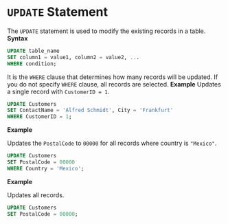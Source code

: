 # `UPDATE` Statement

The `UPDATE` statement is used to modify the existing records in a table.
**Syntax**

```sql
UPDATE table_name
SET column1 = value1, column2 = value2, ...
WHERE condition;
```

It is the `WHERE` clause that determines how many records will be updated.
If you do not specify `WHERE` clause, all records are selected.
**Example**
Updates a single record with `CustomerID = 1`.

```sql
UPDATE Customers
SET ContactName = 'Alfred Schmidt', City = 'Frankfurt'
WHERE CustomerID = 1;
```

**Example**

Updates the `PostalCode` to `00000` for all records where country is `"Mexico"`.

```sql
UPDATE Customers
SET PostalCode = 00000
WHERE Country = 'Mexico';
```

**Example**

Updates all records.

```sql
UPDATE Customers
SET PostalCode = 00000;
```

